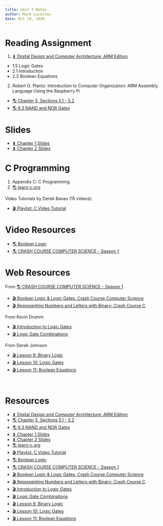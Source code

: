 ```yaml
---
title: Unit 1 Notes
author: Mark Lucernas
date: Oct 19, 2020
---
```



# Reading Assignment

1. [⬇ Digital Design and Computer Architecture: ARM Edition](file:../../../../files/fall-2020/CISC-211/DDCAarm.pdf)

- 1.5 Logic Gates
- 2.1 Introduction
- 2.2 Boolean Equations

2. Robert G. Plantz: Introduction to Computer Organization: ARM Assembly
   Language Using the Raspberry Pi

- [🌎 Chapter 5, Sections 5.1 - 5.2](https://bob.cs.sonoma.edu/IntroCompOrg-RPi/chp-logic.html)
- [🌎  6.3 NAND and NOR Gates ](https://bob.cs.sonoma.edu/IntroCompOrg-RPi/sec-nand.html)


# Slides

- [⬇ Chapter 1 Slides](file:../../../../files/fall-2020/CISC-211/slides/DDCAarm_Ch1.pptx)
- [⬇ Chapter 2 Slides](file:../../../../files/fall-2020/CISC-211/slides/DDCAarm_Ch2.pptx)


# C Programming

1. Appendix C: C Programming
2. [🌎 learn-c.org](https://www.learn-c.org/)

Video Tutorials by Derek Banas (15 videos):

- [🎬 Playlist: C Video Tutorial](https://www.youtube.com/watch?v=8Ib7nwc33uA&list=PLGLfVvz_LVvSaXCpKS395wbCcmsmgRea7)

# Video Resources

- [🌎 Boolean Logic](https://www.youtube.com/watch?v=Noi-lpSSEcE&list=PLrDd_kMiAuNmSb-CKWQqq9oBFN_KNMTaI&index=6)
- [🌎 CRASH COURSE COMPUTER SCIENCE - Season 1](https://www.pbs.org/show/crash-course-computer-science/episodes/?page=2)

# Web Resources

From [🌎 CRASH COURSE COMPUTER SCIENCE - Season 1](https://www.pbs.org/show/crash-course-computer-science/episodes/?page=2)

- [🎬 Boolean Logic & Logic Gates: Crash Course Computer Science](https://www.pbs.org/video/boolean-logic-logic-gates-crash-course-computer-science-nobmpt/)
- [🎬 Representing Numbers and Letters with Binary: Crash Course C](https://www.pbs.org/video/representing-numbers-and-letters-with-binary-crash-course-c-pgrlei/)

From Kevin Drumm

- [🎬 Introduction to Logic Gates](https://www.youtube.com/watch?v=fw-N9P38mi4&feature=youtu.be&list=PLTd6ceoshprfc_VVJYunO1BN9peCTMQgr)
- [🎬 Logic Gate Combinations](https://www.youtube.com/watch?v=BnB2m1nXZ84&list=PLTd6ceoshprfc_VVJYunO1BN9peCTMQgr&index=3) 

From Derek Johnson

- [🎬 Lesson 9: Binary Logic](https://www.youtube.com/watch?v=XsCSoyjcafY)
- [🎬 Lesson 10: Logic Gates](https://www.youtube.com/watch?v=MLbDS3fwh_A)
- [🎬 Lesson 11: Boolean Equations](https://www.youtube.com/watch?v=mPMMkRs91ZE)

<br>

# Resources

- [⬇ Digital Design and Computer Architecture: ARM Edition](file:../../../../files/fall-2020/CISC-211/DDCAarm.pdf)
- [🌎 Chapter 5, Sections 5.1 - 5.2](https://bob.cs.sonoma.edu/IntroCompOrg-RPi/chp-logic.html)
- [🌎  6.3 NAND and NOR Gates ](https://bob.cs.sonoma.edu/IntroCompOrg-RPi/sec-nand.html)
- [⬇ Chapter 1 Slides](file:../../../../files/fall-2020/CISC-211/slides/DDCAarm_Ch1.pptx)
- [⬇ Chapter 2 Slides](file:../../../../files/fall-2020/CISC-211/slides/DDCAarm_Ch2.pptx)
- [🌎 learn-c.org](https://www.learn-c.org/)
- [🎬 Playlist: C Video Tutorial](https://www.youtube.com/watch?v=8Ib7nwc33uA&list=PLGLfVvz_LVvSaXCpKS395wbCcmsmgRea7)
- [🌎 Boolean Logic](https://www.youtube.com/watch?v=Noi-lpSSEcE&list=PLrDd_kMiAuNmSb-CKWQqq9oBFN_KNMTaI&index=6)
- [🌎 CRASH COURSE COMPUTER SCIENCE - Season 1](https://www.pbs.org/show/crash-course-computer-science/episodes/?page=2)
- [🎬 Boolean Logic & Logic Gates: Crash Course Computer Science](https://www.pbs.org/video/boolean-logic-logic-gates-crash-course-computer-science-nobmpt/)
- [🎬 Representing Numbers and Letters with Binary: Crash Course C](https://www.pbs.org/video/representing-numbers-and-letters-with-binary-crash-course-c-pgrlei/)
- [🎬 Introduction to Logic Gates](https://www.youtube.com/watch?v=fw-N9P38mi4&feature=youtu.be&list=PLTd6ceoshprfc_VVJYunO1BN9peCTMQgr)
- [🎬 Logic Gate Combinations](https://www.youtube.com/watch?v=BnB2m1nXZ84&list=PLTd6ceoshprfc_VVJYunO1BN9peCTMQgr&index=3)
- [🎬 Lesson 9: Binary Logic](https://www.youtube.com/watch?v=XsCSoyjcafY)
- [🎬 Lesson 10: Logic Gates](https://www.youtube.com/watch?v=MLbDS3fwh_A)
- [🎬 Lesson 11: Boolean Equations](https://www.youtube.com/watch?v=mPMMkRs91ZE)

